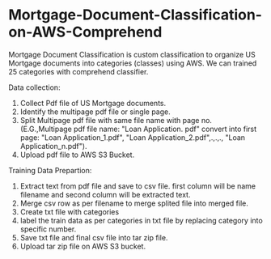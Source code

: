 # Mortgage-Document-Classification-on-AWS-Comprehend
Mortgage Document Classification is custom classification to organize US Mortgage documents into categories (classes) using AWS.
We can trained 25 categories with comprehend classifier.

Data collection:
1. Collect Pdf file of US Mortgage documents.
2. Identify the multipage pdf file or single page.
3. Split Multipage pdf file with same file name with page no.
(E.G.,Multipage pdf file name: "Loan Application. pdf" convert into first page: "Loan Application_1.pdf", "Loan Application_2.pdf",.,.,., "Loan Application_n.pdf").
4. Upload pdf file to AWS S3 Bucket.

Training Data Prepartion:
1. Extract text from pdf file and save to csv file. first column will be name filename and second column will be extracted text.
2. Merge csv row as per filename to merge splited file into merged file.
3. Create txt file with categories
4. label the train data as per categories in txt file by replacing category into specific number.
5. Save txt file and final csv file into tar zip file.
6. Upload tar zip file on AWS S3 bucket.

